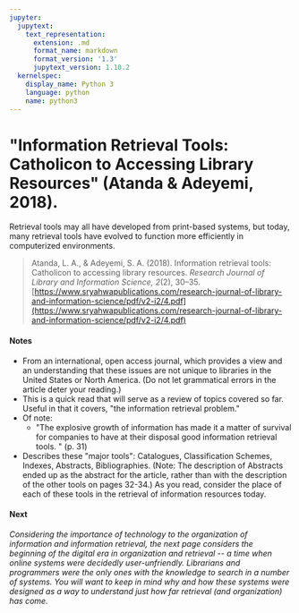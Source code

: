 ```yaml
---
jupyter:
  jupytext:
    text_representation:
      extension: .md
      format_name: markdown
      format_version: '1.3'
      jupytext_version: 1.10.2
  kernelspec:
    display_name: Python 3
    language: python
    name: python3
---
```


# "Information Retrieval Tools: Catholicon to Accessing Library Resources" (Atanda & Adeyemi, 2018).

Retrieval tools may all have developed from print-based systems, but today, many retrieval tools have evolved to function more efficiently in computerized environments.

> Atanda, L. A., & Adeyemi, S. A. (2018). Information retrieval tools: Catholicon to accessing library resources. _Research Journal of Library and Information Science, 2_(2), 30–35. [https://www.sryahwapublications.com/research-journal-of-library-and-information-science/pdf/v2-i2/4.pdf](https://www.sryahwapublications.com/research-journal-of-library-and-information-science/pdf/v2-i2/4.pdf)

#### Notes

*   From an international, open access journal, which provides a view and an understanding that these issues are not unique to libraries in the United States or North America. (Do not let grammatical errors in the article deter your reading.)
*   This is a quick read that will serve as a review of topics covered so far. Useful in that it covers, "the information retrieval problem."
*   Of note:
    *   "The explosive growth of information has made it a matter of survival for companies to have at their disposal good information retrieval tools. " (p. 31)
*   Describes these "major tools": Catalogues, Classification Schemes, Indexes, Abstracts, Bibliographies. (Note: The description of Abstracts ended up as the abstract for the article, rather than with the description of the other tools on pages 32-34.) As you read, consider the place of each of these tools in the retrieval of information resources today.

#### **Next**

_Considering the importance of technology to the organization of information and information retrieval, the next page considers the beginning of the digital era in organization and retrieval -- a time when online systems were decidedly user-unfriendly. Librarians and programmers were the only ones with the knowledge to search in a number of systems. You will want to keep in mind why and how these systems were designed as a way to understand just how far retrieval (and organization) has come._
